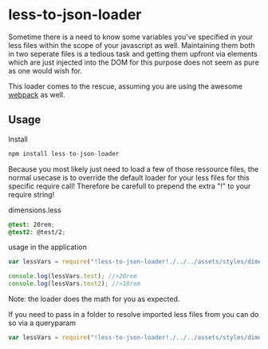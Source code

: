 # less-to-json-loader

Sometime there is a need to know some variables you've specified in your less files within the scope of your javascript as well.
Maintaining them both in two seperate files is a tedious task and getting them upfront via elements which are just injected into the DOM for this purpose does not seem as pure as one would wish for.

This loader comes to the rescue, assuming you are using the awesome [webpack](https://webpack.github.io/) as well.

## Usage

Install
```javascript
npm install less-to-json-loader
```

Because you most likely just need to load a few of those ressource files, the normal usecase is to override the default loader for your less files for this specific require call! Therefore be carefull to prepend the extra "!" to your require string!

dimensions.less
```css
@test: 20rem;
@test2: @test/2;
```

usage in the application
```javascript
var lessVars = require("!less-to-json-loader!./../../assets/styles/dimensions.less");

console.log(lessVars.test); //>20rem
console.log(lessVars.test2); //>10rem
```

Note: the loader does the math for you as expected.

If you need to pass in a folder to resolve imported less files from you can do so via a queryparam
```javascript
var lessVars = require("!less-to-json-loader!./../../assets/styles/dimensions.less?path=./test/data/sub");
```

